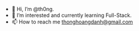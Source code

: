 - 👋 Hi, I’m @th0ng.
- 👀 I’m interested and currently learning Full-Stack.
- 📫 How to reach me thonghoangdanh@gmail.com

<!---
th0ng/th0ng is a ✨ special ✨ repository because its `README.md` (this file) appears on your GitHub profile.
You can click the Preview link to take a look at your changes.
--->
